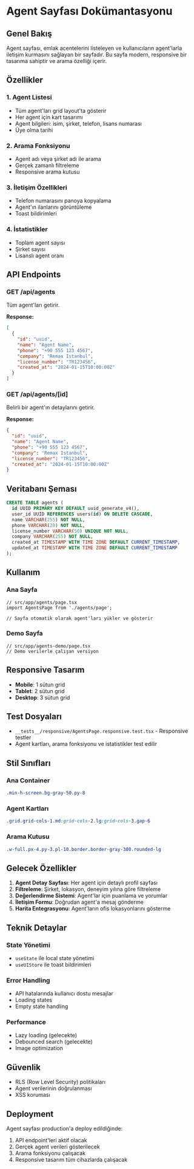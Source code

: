 # Agent Sayfası Dokümantasyonu

## Genel Bakış

Agent sayfası, emlak acentelerini listeleyen ve kullanıcıların agent'larla iletişim kurmasını sağlayan bir sayfadır. Bu sayfa modern, responsive bir tasarıma sahiptir ve arama özelliği içerir.

## Özellikler

### 1. Agent Listesi

- Tüm agent'ları grid layout'ta gösterir
- Her agent için kart tasarımı
- Agent bilgileri: isim, şirket, telefon, lisans numarası
- Üye olma tarihi

### 2. Arama Fonksiyonu

- Agent adı veya şirket adı ile arama
- Gerçek zamanlı filtreleme
- Responsive arama kutusu

### 3. İletişim Özellikleri

- Telefon numarasını panoya kopyalama
- Agent'ın ilanlarını görüntüleme
- Toast bildirimleri

### 4. İstatistikler

- Toplam agent sayısı
- Şirket sayısı
- Lisanslı agent oranı

## API Endpoints

### GET /api/agents

Tüm agent'ları getirir.

**Response:**

```json
[
  {
    "id": "uuid",
    "name": "Agent Name",
    "phone": "+90 555 123 4567",
    "company": "Remax Istanbul",
    "license_number": "TR123456",
    "created_at": "2024-01-15T10:00:00Z"
  }
]
```

### GET /api/agents/[id]

Belirli bir agent'ın detaylarını getirir.

**Response:**

```json
{
  "id": "uuid",
  "name": "Agent Name",
  "phone": "+90 555 123 4567",
  "company": "Remax Istanbul",
  "license_number": "TR123456",
  "created_at": "2024-01-15T10:00:00Z"
}
```

## Veritabanı Şeması

```sql
CREATE TABLE agents (
  id UUID PRIMARY KEY DEFAULT uuid_generate_v4(),
  user_id UUID REFERENCES users(id) ON DELETE CASCADE,
  name VARCHAR(255) NOT NULL,
  phone VARCHAR(20) NOT NULL,
  license_number VARCHAR(50) UNIQUE NOT NULL,
  company VARCHAR(255) NOT NULL,
  created_at TIMESTAMP WITH TIME ZONE DEFAULT CURRENT_TIMESTAMP,
  updated_at TIMESTAMP WITH TIME ZONE DEFAULT CURRENT_TIMESTAMP
);
```

## Kullanım

### Ana Sayfa

```tsx
// src/app/agents/page.tsx
import AgentsPage from './agents/page';

// Sayfa otomatik olarak agent'ları yükler ve gösterir
```

### Demo Sayfa

```tsx
// src/app/agents-demo/page.tsx
// Demo verilerle çalışan versiyon
```

## Responsive Tasarım

- **Mobile**: 1 sütun grid
- **Tablet**: 2 sütun grid
- **Desktop**: 3 sütun grid

## Test Dosyaları

- `__tests__/responsive/AgentsPage.responsive.test.tsx` - Responsive testler
- Agent kartları, arama fonksiyonu ve istatistikler test edilir

## Stil Sınıfları

### Ana Container

```css
.min-h-screen.bg-gray-50.py-8
```

### Agent Kartları

```css
.grid.grid-cols-1.md:grid-cols-2.lg:grid-cols-3.gap-6
```

### Arama Kutusu

```css
.w-full.px-4.py-3.pl-10.border.border-gray-300.rounded-lg
```

## Gelecek Özellikler

1. **Agent Detay Sayfası**: Her agent için detaylı profil sayfası
2. **Filtreleme**: Şirket, lokasyon, deneyim yılına göre filtreleme
3. **Değerlendirme Sistemi**: Agent'lar için puanlama ve yorumlar
4. **İletişim Formu**: Doğrudan agent'a mesaj gönderme
5. **Harita Entegrasyonu**: Agent'ların ofis lokasyonlarını gösterme

## Teknik Detaylar

### State Yönetimi

- `useState` ile local state yönetimi
- `useUIStore` ile toast bildirimleri

### Error Handling

- API hatalarında kullanıcı dostu mesajlar
- Loading states
- Empty state handling

### Performance

- Lazy loading (gelecekte)
- Debounced search (gelecekte)
- Image optimization

## Güvenlik

- RLS (Row Level Security) politikaları
- Agent verilerinin doğrulanması
- XSS koruması

## Deployment

Agent sayfası production'a deploy edildiğinde:

1. API endpoint'leri aktif olacak
2. Gerçek agent verileri gösterilecek
3. Arama fonksiyonu çalışacak
4. Responsive tasarım tüm cihazlarda çalışacak
